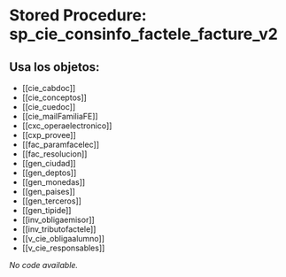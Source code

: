 # Stored Procedure: sp_cie_consinfo_factele_facture_v2

## Usa los objetos:
- [[cie_cabdoc]]
- [[cie_conceptos]]
- [[cie_cuedoc]]
- [[cie_mailFamiliaFE]]
- [[cxc_operaelectronico]]
- [[cxp_provee]]
- [[fac_paramfacelec]]
- [[fac_resolucion]]
- [[gen_ciudad]]
- [[gen_deptos]]
- [[gen_monedas]]
- [[gen_paises]]
- [[gen_terceros]]
- [[gen_tipide]]
- [[inv_obligaemisor]]
- [[inv_tributofactele]]
- [[v_cie_obligaalumno]]
- [[v_cie_responsables]]

*No code available.*
